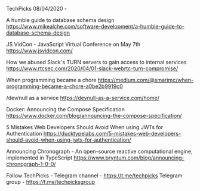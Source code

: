 TechPicks 08/04/2020 -

A humble guide to database schema design
https://www.mikealche.com/software-development/a-humble-guide-to-database-schema-design

JS VidCon - JavaScript Virtual Conference on May 7th
https://www.jsvidcon.com/

How we abused Slack's TURN servers to gain access to internal services
https://www.rtcsec.com/2020/04/01-slack-webrtc-turn-compromise/

When programming became a chore
https://medium.com/@smarimc/when-programming-became-a-chore-a0be2b9919c0

/dev/null as a service
https://devnull-as-a-service.com/home/

Docker: Announcing the Compose Specification
https://www.docker.com/blog/announcing-the-compose-specification/

5 Mistakes Web Developers Should Avoid When using JWTs for Authentication
https://ducktypelabs.com/5-mistakes-web-developers-should-avoid-when-using-jwts-for-authentication/

Announcing Chronograph - An open-source reactive computational engine, implemented in TypeScript
https://www.bryntum.com/blog/announcing-chronograph-1-0-0/

Follow TechPicks -
Telegram channel - https://t.me/techpicks
Telegram group - https://t.me/techpicksgroup